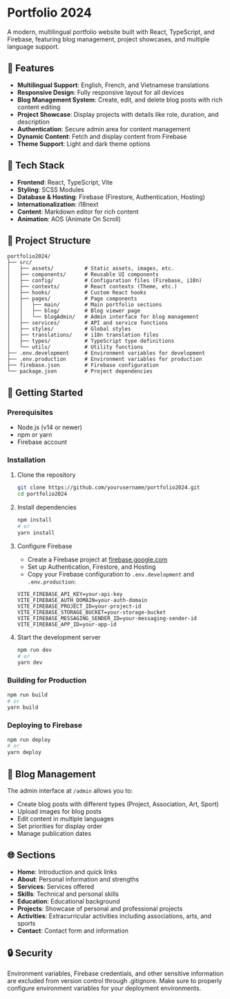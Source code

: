 # Portfolio 2024

A modern, multilingual portfolio website built with React, TypeScript, and Firebase, featuring blog management, project showcases, and multiple language support.

## 🌟 Features

- **Multilingual Support**: English, French, and Vietnamese translations
- **Responsive Design**: Fully responsive layout for all devices
- **Blog Management System**: Create, edit, and delete blog posts with rich content editing
- **Project Showcase**: Display projects with details like role, duration, and description
- **Authentication**: Secure admin area for content management
- **Dynamic Content**: Fetch and display content from Firebase
- **Theme Support**: Light and dark theme options

## 🔧 Tech Stack

- **Frontend**: React, TypeScript, Vite
- **Styling**: SCSS Modules
- **Database & Hosting**: Firebase (Firestore, Authentication, Hosting)
- **Internationalization**: i18next
- **Content**: Markdown editor for rich content
- **Animation**: AOS (Animate On Scroll)

## 📂 Project Structure

```
portfolio2024/
├── src/
│   ├── assets/          # Static assets, images, etc.
│   ├── components/      # Reusable UI components
│   ├── config/          # Configuration files (Firebase, i18n)
│   ├── contexts/        # React contexts (Theme, etc.)
│   ├── hooks/           # Custom React hooks
│   ├── pages/           # Page components
│   │   ├── main/        # Main portfolio sections
│   │   ├── blog/        # Blog viewer page
│   │   └── blogAdmin/   # Admin interface for blog management
│   ├── services/        # API and service functions
│   ├── styles/          # Global styles
│   ├── translations/    # i18n translation files
│   ├── types/           # TypeScript type definitions
│   └── utils/           # Utility functions
├── .env.development     # Environment variables for development
├── .env.production      # Environment variables for production
├── firebase.json        # Firebase configuration
└── package.json         # Project dependencies
```

## 🚀 Getting Started

### Prerequisites

- Node.js (v14 or newer)
- npm or yarn
- Firebase account

### Installation

1. Clone the repository
   ```bash
   git clone https://github.com/yourusername/portfolio2024.git
   cd portfolio2024
   ```

2. Install dependencies
   ```bash
   npm install
   # or
   yarn install
   ```

3. Configure Firebase
   - Create a Firebase project at [firebase.google.com](https://firebase.google.com/)
   - Set up Authentication, Firestore, and Hosting
   - Copy your Firebase configuration to `.env.development` and `.env.production`:

   ```
   VITE_FIREBASE_API_KEY=your-api-key
   VITE_FIREBASE_AUTH_DOMAIN=your-auth-domain
   VITE_FIREBASE_PROJECT_ID=your-project-id
   VITE_FIREBASE_STORAGE_BUCKET=your-storage-bucket
   VITE_FIREBASE_MESSAGING_SENDER_ID=your-messaging-sender-id
   VITE_FIREBASE_APP_ID=your-app-id
   ```

4. Start the development server
   ```bash
   npm run dev
   # or
   yarn dev
   ```

### Building for Production

```bash
npm run build
# or
yarn build
```

### Deploying to Firebase

```bash
npm run deploy
# or
yarn deploy
```

## 📝 Blog Management

The admin interface at `/admin` allows you to:
- Create blog posts with different types (Project, Association, Art, Sport)
- Upload images for blog posts
- Edit content in multiple languages
- Set priorities for display order
- Manage publication dates

## 🌐 Sections

- **Home**: Introduction and quick links
- **About**: Personal information and strengths
- **Services**: Services offered
- **Skills**: Technical and personal skills
- **Education**: Educational background
- **Projects**: Showcase of personal and professional projects
- **Activities**: Extracurricular activities including associations, arts, and sports
- **Contact**: Contact form and information

## 🔒 Security

Environment variables, Firebase credentials, and other sensitive information are excluded from version control through .gitignore. Make sure to properly configure environment variables for your deployment environments.